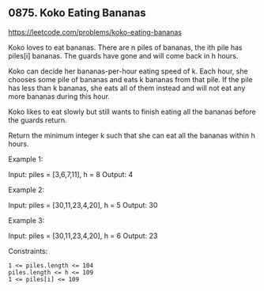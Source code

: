 ## 0875. Koko Eating Bananas

https://leetcode.com/problems/koko-eating-bananas

Koko loves to eat bananas. There are n piles of bananas, the ith pile has piles[i] bananas. The guards have gone and will come back in h hours.

Koko can decide her bananas-per-hour eating speed of k. Each hour, she chooses some pile of bananas and eats k bananas from that pile. If the pile has less than k bananas, she eats all of them instead and will not eat any more bananas during this hour.

Koko likes to eat slowly but still wants to finish eating all the bananas before the guards return.

Return the minimum integer k such that she can eat all the bananas within h hours.

Example 1:

Input: piles = [3,6,7,11], h = 8
Output: 4

Example 2:

Input: piles = [30,11,23,4,20], h = 5
Output: 30

Example 3:

Input: piles = [30,11,23,4,20], h = 6
Output: 23

Constraints:

    1 <= piles.length <= 104
    piles.length <= h <= 109
    1 <= piles[i] <= 109
